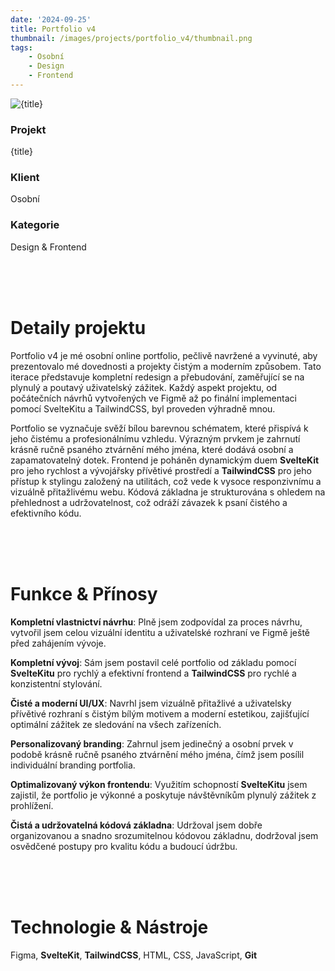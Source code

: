 ```yaml
---
date: '2024-09-25'
title: Portfolio v4
thumbnail: /images/projects/portfolio_v4/thumbnail.png
tags:
    - Osobní
    - Design
    - Frontend
---
```


<img src="/images/projects/portfolio_v4/thumbnail.png" alt={title} class="w-full h-80 object-cover mb-4 rounded-lg" />

<div class="bg-neutral-900 flex flex-wrap gap-y-8 gap-x-20 justify-between px-8 py-6 rounded-lg xs:px-24">
    <div>
        <h3 class="!m-0 !mb-1 !font-semibold">Projekt</h3>
        <p class="!m-0">{title}</p>
    </div>
    <div>
        <h3 class="!m-0 !mb-1 !font-semibold">Klient</h3>
        <p class="!m-0">Osobní</p>
    </div>
    <div>
        <h3 class="!m-0 !mb-1 !font-semibold">Kategorie</h3>
        <p class="!m-0">Design & Frontend</p>
    </div>
</div>

<br />
<br />
<br />

# Detaily projektu

Portfolio v4 je mé osobní online portfolio, pečlivě navržené a vyvinuté, aby prezentovalo mé dovednosti a projekty čistým a moderním způsobem. Tato iterace představuje kompletní redesign a přebudování, zaměřující se na plynulý a poutavý uživatelský zážitek. Každý aspekt projektu, od počátečních návrhů vytvořených ve Figmě až po finální implementaci pomocí SvelteKitu a TailwindCSS, byl proveden výhradně mnou.

Portfolio se vyznačuje svěží bílou barevnou schématem, které přispívá k jeho čistému a profesionálnímu vzhledu. Výrazným prvkem je zahrnutí krásně ručně psaného ztvárnění mého jména, které dodává osobní a zapamatovatelný dotek. Frontend je poháněn dynamickým duem **SvelteKit** pro jeho rychlost a vývojářsky přívětivé prostředí a **TailwindCSS** pro jeho přístup k stylingu založený na utilitách, což vede k vysoce responzivnímu a vizuálně přitažlivému webu. Kódová základna je strukturována s ohledem na přehlednost a udržovatelnost, což odráží závazek k psaní čistého a efektivního kódu.

<br />
<br />
<br />

# Funkce & Přínosy

**Kompletní vlastnictví návrhu**: Plně jsem zodpovídal za proces návrhu, vytvořil jsem celou vizuální identitu a uživatelské rozhraní ve Figmě ještě před zahájením vývoje.

**Kompletní vývoj**: Sám jsem postavil celé portfolio od základu pomocí **SvelteKitu** pro rychlý a efektivní frontend a **TailwindCSS** pro rychlé a konzistentní stylování.

**Čisté a moderní UI/UX**: Navrhl jsem vizuálně přitažlivé a uživatelsky přívětivé rozhraní s čistým bílým motivem a moderní estetikou, zajišťující optimální zážitek ze sledování na všech zařízeních.

**Personalizovaný branding**: Zahrnul jsem jedinečný a osobní prvek v podobě krásně ručně psaného ztvárnění mého jména, čímž jsem posílil individuální branding portfolia.

**Optimalizovaný výkon frontendu**: Využitím schopností **SvelteKitu** jsem zajistil, že portfolio je výkonné a poskytuje návštěvníkům plynulý zážitek z prohlížení.

**Čistá a udržovatelná kódová základna**: Udržoval jsem dobře organizovanou a snadno srozumitelnou kódovou základnu, dodržoval jsem osvědčené postupy pro kvalitu kódu a budoucí údržbu.

<br />
<br />
<br />

# Technologie & Nástroje

Figma, **SvelteKit**, **TailwindCSS**, HTML, CSS, JavaScript, **Git**
